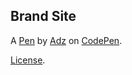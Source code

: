 Brand Site
----------


A [Pen](https://codepen.io/aadesida/pen/zQXdjX) by [Adz](https://codepen.io/aadesida) on [CodePen](https://codepen.io).

[License](https://codepen.io/aadesida/pen/zQXdjX/license).